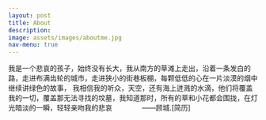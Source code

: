 ```yaml
---
layout: post
title: About
description:
image: assets/images/aboutme.jpg
nav-menu: true
---
```


我是一个悲哀的孩子，始终没有长大，我从南方的草滩上走出，沿着一条发白的路，走进布满齿轮的城市，走进狭小的街巷板棚，每颗低低的心在一片淡漠的烟中继续讲绿色的故事，
我相信我的听众，天空，还有海上迸溅的水滴，他们将覆盖我的一切，覆盖那无法寻找的坟墓，我知道那时，所有的草和小花都会围拢，在灯光暗淡的一瞬，轻轻亲吻我的悲哀
 &emsp;&emsp;&emsp;&emsp;——顾城.[简历]